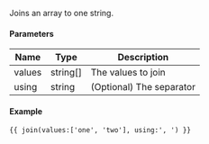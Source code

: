 Joins an array to one string.

#### Parameters

| Name   | Type     | Description
| ------ | -------- | ------------
| values | string[] | The values to join
| using  | string   | (Optional) The separator

#### Example

```
{{ join(values:['one', 'two'], using:', ') }}
```